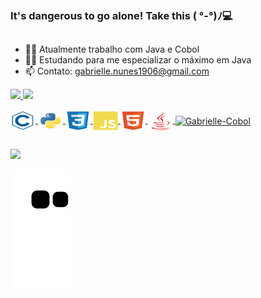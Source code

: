 ### It's dangerous to go alone! Take this ( °-°)ﾉ💻
##
- 🐱‍💻 Atualmente trabalho com Java e Cobol
- 🐱‍👤 Estudando para me especializar o máximo em Java
- 📫 Contato: gabrielle.nunes1906@gmail.com

 <div>
  <a href="https://github.com/gabrielle-nunes">
  <img height="180em" src="https://github-readme-stats.vercel.app/api?username=gabrielle-nunes&show_icons=true&theme=radical&include_all_commits=true&count_private=true"/>
  <img height="180em" src="https://github-readme-stats.vercel.app/api/top-langs/?username=gabrielle-nunes&layout=compact&langs_count=7&theme=radical"/>
</div>

  <div style="display: inline_block"><br>
  <img align="center" alt="Gabrielle-C" height="30" width="40" src="https://github.com/devicons/devicon/blob/master/icons/c/c-line.svg">
  <img align="center" alt="Gabrielle-Python" height="30" width="40" src="https://raw.githubusercontent.com/devicons/devicon/master/icons/python/python-original.svg">
  <img align="center" alt="Gabrielle-CSS" height="30" width="40" src="https://raw.githubusercontent.com/devicons/devicon/master/icons/css3/css3-original.svg">
  <img align="center" alt="Gabrielle-Js" height="30" width="40" src="https://raw.githubusercontent.com/devicons/devicon/master/icons/javascript/javascript-plain.svg">
  <img align="center" alt="Gabrielle-HTML" height="30" width="40" src="https://raw.githubusercontent.com/devicons/devicon/master/icons/html5/html5-original.svg">
  <img align="center" alt="Gabrielle-Java" height="30" width="40" src="https://github.com/devicons/devicon/blob/master/icons/java/java-plain.svg">
  <img align="center" alt="Gabrielle-Cobol" height="30" width="40" src="https://cdn.discordapp.com/attachments/725521920589692999/888514147665473546/cobol64.png">
  
</div>
 
 ##
 <div>
  <a href="https://www.linkedin.com/in/gabriellenuness/" target="_blank"><img src="https://img.shields.io/badge/-LinkedIn-%230077B5?style=for-the-badge&logo=linkedin&logoColor=white" target="_blank"></a> 
   
![Snake animation](https://github.com/gabrielle-nunes/gabrielle-nunes/blob/output/github-contribution-grid-snake.svg)
